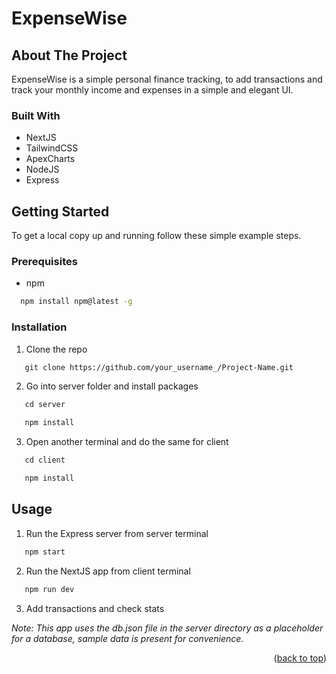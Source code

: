 <a name="readme-top"></a>

  
  

# ExpenseWise

  

<!-- ABOUT THE PROJECT -->

## About The Project

ExpenseWise is a simple personal finance tracking, to add transactions and track your monthly income and expenses in a simple and elegant UI. 
  
### Built With

- NextJS
- TailwindCSS
- ApexCharts
- NodeJS
- Express
  
  

<!-- GETTING STARTED -->

## Getting Started

To get a local copy up and running follow these simple example steps.

### Prerequisites

* npm

```sh
  npm install npm@latest -g
```

### Installation


1. Clone the repo

```sh
   git clone https://github.com/your_username_/Project-Name.git
```

2. Go into server folder and install packages

```sh
   cd server
```

```sh
   npm install
```

3. Open another terminal and do the same for client

```sh
   cd client
```

```sh
   npm install
```

<!-- USAGE EXAMPLES -->

## Usage

1. Run the Express server from server terminal

```sh
   npm start
```

2. Run the NextJS app from client terminal

```sh
   npm run dev
```

3. Add transactions and check stats


_Note: This app uses the db.json file in the server directory as a placeholder for a database, sample data is present for convenience._




<p align="right">(<a href="#readme-top">back to top</a>)</p>

